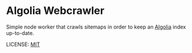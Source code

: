 # Algolia Webcrawler

Simple node worker that crawls sitemaps in order to keep an [Algolia](https://www.algolia.com/) index up-to-date.

LICENSE: [MIT](http://deuxhuithuit.mit-license.org)
